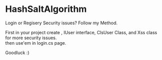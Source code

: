 # HashSaltAlgorithm
Login or Regisery Security issues? Follow my Method.

First in your project create , IUser interface, ClsUser Class, and Xss class for more security issues.<br>
then use'em in login.cs page.

Goodluck :)
